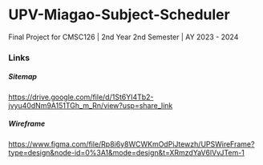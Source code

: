 # UPV-Miagao-Subject-Scheduler
Final Project for CMSC126 | 2nd Year 2nd Semester | AY 2023 - 2024

### Links 

##### Sitemap
https://drive.google.com/file/d/1St6YI4Tb2-jvyu40dNm9A151TGh_m_Rn/view?usp=share_link

##### Wireframe
https://www.figma.com/file/Rp8i6y8WCWKmOdPiJtewzh/UPSWireFrame?type=design&node-id=0%3A1&mode=design&t=XRmzdYaV6lVvJTem-1

